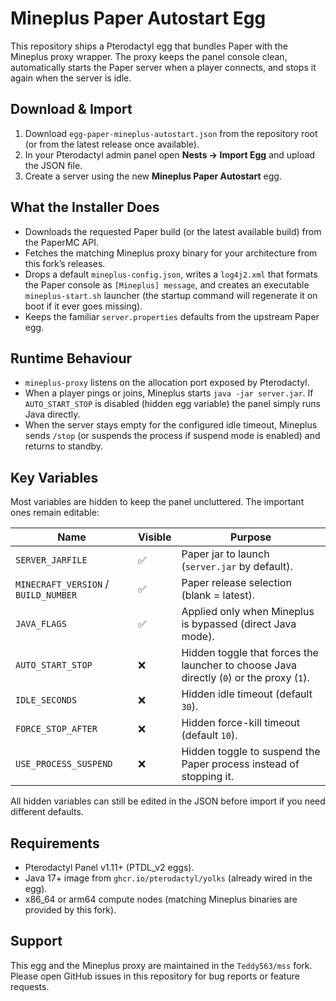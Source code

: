 # Mineplus Paper Autostart Egg

This repository ships a Pterodactyl egg that bundles Paper with the Mineplus proxy wrapper. The proxy keeps the panel console clean, automatically starts the Paper server when a player connects, and stops it again when the server is idle.

## Download & Import

1. Download `egg-paper-mineplus-autostart.json` from the repository root (or from the latest release once available).
2. In your Pterodactyl admin panel open **Nests → Import Egg** and upload the JSON file.
3. Create a server using the new **Mineplus Paper Autostart** egg.

## What the Installer Does

- Downloads the requested Paper build (or the latest available build) from the PaperMC API.
- Fetches the matching Mineplus proxy binary for your architecture from this fork’s releases.
- Drops a default `mineplus-config.json`, writes a `log4j2.xml` that formats the Paper console as `[Mineplus] message`, and creates an executable `mineplus-start.sh` launcher (the startup command will regenerate it on boot if it ever goes missing).
- Keeps the familiar `server.properties` defaults from the upstream Paper egg.

## Runtime Behaviour

- `mineplus-proxy` listens on the allocation port exposed by Pterodactyl.
- When a player pings or joins, Mineplus starts `java -jar server.jar`. If `AUTO_START_STOP` is disabled (hidden egg variable) the panel simply runs Java directly.
- When the server stays empty for the configured idle timeout, Mineplus sends `/stop` (or suspends the process if suspend mode is enabled) and returns to standby.

## Key Variables

Most variables are hidden to keep the panel uncluttered. The important ones remain editable:

| Name | Visible | Purpose |
| --- | --- | --- |
| `SERVER_JARFILE` | ✅ | Paper jar to launch (`server.jar` by default). |
| `MINECRAFT_VERSION` / `BUILD_NUMBER` | ✅ | Paper release selection (blank = latest). |
| `JAVA_FLAGS` | ✅ | Applied only when Mineplus is bypassed (direct Java mode). |
| `AUTO_START_STOP` | ❌ | Hidden toggle that forces the launcher to choose Java directly (`0`) or the proxy (`1`). |
| `IDLE_SECONDS` | ❌ | Hidden idle timeout (default `30`). |
| `FORCE_STOP_AFTER` | ❌ | Hidden force-kill timeout (default `10`). |
| `USE_PROCESS_SUSPEND` | ❌ | Hidden toggle to suspend the Paper process instead of stopping it. |

All hidden variables can still be edited in the JSON before import if you need different defaults.

## Requirements

- Pterodactyl Panel v1.11+ (PTDL_v2 eggs).
- Java 17+ image from `ghcr.io/pterodactyl/yolks` (already wired in the egg).
- x86_64 or arm64 compute nodes (matching Mineplus binaries are provided by this fork).

## Support

This egg and the Mineplus proxy are maintained in the `Teddy563/mss` fork. Please open GitHub issues in this repository for bug reports or feature requests.
